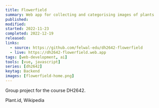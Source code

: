 ```yaml
---
title: Flowerfield
summary: Web app for collecting and categorising images of plants
published:
modified:
started: 2022-11-23
completed: 2022-12-19
released:
links:
  - source: https://github.com/felwal-edu/dh2642-flowerfield
  - live: https://dh2642-flowerfield.web.app
tags: [web-development, ai]
tools: [vue, javascript]
series: [dh2642]
keytag: Backend
images: [flowerfield-home.png]
---
```


Group project for the course DH2642.

Plant.id, Wikipedia
